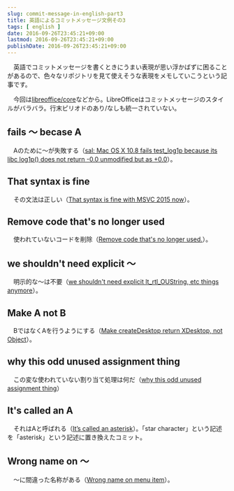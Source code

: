 ```yaml
---
slug: commit-message-in-english-part3
title: 英語によるコミットメッセージ文例その3
tags: [ english ]
date: 2016-09-26T23:45:21+09:00
lastmod: 2016-09-26T23:45:21+09:00
publishDate: 2016-09-26T23:45:21+09:00
---
```


　英語でコミットメッセージを書くときにうまい表現が思い浮かばずに困ることがあるので、色々なリポジトリを見て使えそうな表現をメモしていこうという記事です。

　今回は[libreoffice/core](https://cgit.freedesktop.org/libreoffice/core/log/)などから。LibreOfficeはコミットメッセージのスタイルがバラバラ。行末ピリオドのあり/なしも統一されていない。

## fails 〜 becase A


　Aのために〜が失敗する（[sal: Mac OS X 10.8 fails test_log1p because its libc log1p() does not return -0.0 unmodified but as +0.0](https://cgit.freedesktop.org/libreoffice/core/commit/?id=9373913086dcf16421bbe6cac49bb1444155c1de)）。

## That syntax is fine


　その文法は正しい（[That syntax is fine with MSVC 2015 now](https://cgit.freedesktop.org/libreoffice/core/commit/?id=84b279b856a708022481408a3d553e6b8565678b)）。

## Remove code that's no longer used


　使われていないコードを削除（[Remove code that's no longer used.](https://cgit.freedesktop.org/libreoffice/core/commit/?id=f3fd652f396219a462060342f1e135afcfad5417)）。

## we shouldn't need explicit 〜


　明示的な〜は不要（[we shouldn't need explicit lt_rtl_OUString, etc things anymore](https://cgit.freedesktop.org/libreoffice/core/commit/?id=dd691312a3a0e0e18ade5c64a3c4f5115c3fde0f)）。

## Make A not B


　BではなくAを行うようにする（[Make createDesktop return XDesktop, not Object](https://cgit.freedesktop.org/libreoffice/core/commit/?id=065ef005e9c93db43efdb7733bf7371673fcbd17)）。

## why this odd unused assignment thing


　この変な使われていない割り当て処理は何だ（[why this odd unused assignment thing](https://cgit.freedesktop.org/libreoffice/core/commit/?id=9d0571a2761cab230aa7447ba7a4ce3c3ab48079)）

## It's called an A


　それはAと呼ばれる（[It’s called an asterisk](https://cgit.freedesktop.org/libreoffice/help/commit/?id=229282b80660a023077e5330afbbae51398b9690)）。「star character」という記述を「asterisk」という記述に置き換えたコミット。

## Wrong name on 〜


　〜に間違った名称がある（[Wrong name on menu item](https://cgit.freedesktop.org/libreoffice/help/commit/?id=c375894037bb4da57fe7defc45b88d8c0c989dd8)）。

